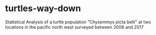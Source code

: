 # turtles-way-down
Statistical Analysis of a turtle population "Chysemmys picta belli" at two locations in the pacific north west surveyed between 2008 and 2017


